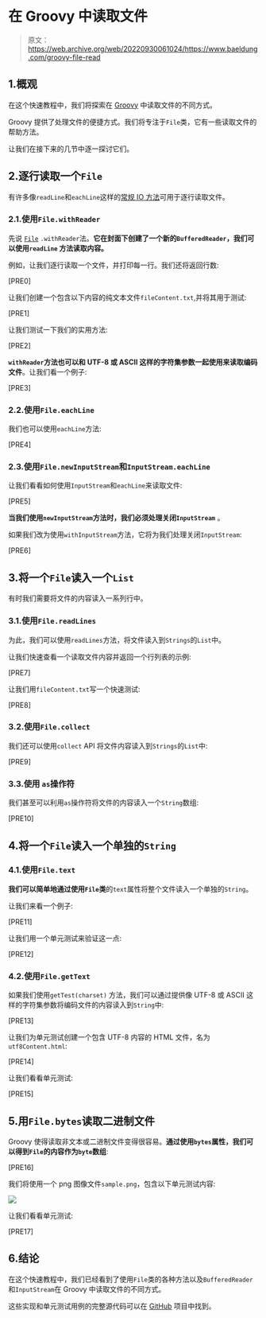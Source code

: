 # 在 Groovy 中读取文件

> 原文：<https://web.archive.org/web/20220930061024/https://www.baeldung.com/groovy-file-read>

## 1.概观

在这个快速教程中，我们将探索在 [Groovy](/web/20220525131321/https://www.baeldung.com/groovy-language) 中读取文件的不同方式。

Groovy 提供了处理文件的便捷方式。我们将专注于`File`类，它有一些读取文件的帮助方法。

让我们在接下来的几节中逐一探讨它们。

## 2.逐行读取一个`File`

有许多像`readLine`和`eachLine`这样的[常规 IO 方法](https://web.archive.org/web/20220525131321/http://docs.groovy-lang.org/2.4.7/html/gapi/org/codehaus/groovy/runtime/IOGroovyMethods.html)可用于逐行读取文件。

### 2.1.使用`File.withReader`

先说 [`File`](https://web.archive.org/web/20220525131321/http://docs.groovy-lang.org/next/html/groovy-jdk/java/io/File.html) `.withReader`法。**它在封面下创建了一个新的`BufferedReader`，我们可以使用`readLine` 方法读取内容。**

例如，让我们逐行读取一个文件，并打印每一行。我们还将返回行数:

[PRE0]

让我们创建一个包含以下内容的纯文本文件`fileContent.txt`,并将其用于测试:

[PRE1]

让我们测试一下我们的实用方法:

[PRE2]

**`withReader`方法也可以和 UTF-8 或 ASCII 这样的字符集参数一起使用来读取编码文件**。让我们看一个例子:

[PRE3]

### 2.2.使用`File.eachLine`

我们也可以使用`eachLine`方法:

[PRE4]

### 2.3.使用`File.newInputStream`和`InputStream.eachLine`

让我们看看如何使用`InputStream`和`eachLine`来读取文件:

[PRE5]

**当我们使用`newInputStream`方法时，我们必须处理关闭`InputStream`** 。

如果我们改为使用`withInputStream`方法，它将为我们处理关闭`InputStream`:

[PRE6]

## 3.将一个`File`读入一个`List`

有时我们需要将文件的内容读入一系列行中。

### 3.1.使用`File.readLines`

为此，我们可以使用`readLines`方法，将文件读入到`Strings`的`List`中。

让我们快速查看一个读取文件内容并返回一个行列表的示例:

[PRE7]

让我们用`fileContent.txt`写一个快速测试:

[PRE8]

### 3.2.使用`File.collect`

我们还可以使用`collect` API 将文件内容读入到`Strings`的`List`中:

[PRE9]

### 3.3.使用 `as`操作符

我们甚至可以利用`as`操作符将文件的内容读入一个`String`数组:

[PRE10]

## 4.将一个`File`读入一个单独的`String`

### 4.1.使用`File.text`

**我们可以简单地通过使用`File`类**的`text`属性将整个文件读入一个单独的`String`。

让我们来看一个例子:

[PRE11]

让我们用一个单元测试来验证这一点:

[PRE12]

### 4.2.使用`File.getText`

如果我们使用`getTest(charset)` 方法，我们可以通过提供像 UTF-8 或 ASCII 这样的字符集参数将编码文件的内容读入到`String`中:

[PRE13]

让我们为单元测试创建一个包含 UTF-8 内容的 HTML 文件，名为`utf8Content.html`:

[PRE14]

让我们看看单元测试:

[PRE15]

## 5.用`File.bytes`读取二进制文件

Groovy 使得读取非文本或二进制文件变得很容易。**通过使用`bytes`属性，我们可以得到`File`的内容作为`byte`数组**:

[PRE16]

我们将使用一个 png 图像文件`sample.png`，包含以下单元测试内容:

[![](img/f98245f31495de47bc8340ce3db90537.png)](/web/20220525131321/https://www.baeldung.com/wp-content/uploads/2019/02/sample.png)

让我们看看单元测试:

[PRE17]

## 6.结论

在这个快速教程中，我们已经看到了使用`File`类的各种方法以及`BufferedReader`和`InputStream`在 Groovy 中读取文件的不同方式。

这些实现和单元测试用例的完整源代码可以在 [GitHub](https://web.archive.org/web/20220525131321/https://github.com/eugenp/tutorials/tree/master/core-groovy) 项目中找到。
